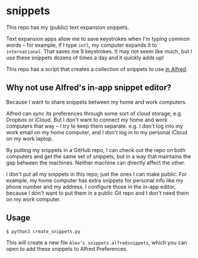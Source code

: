 # snippets

This repo has my (public) text expansion snippets.

Text expansion apps allow me to save keystrokes when I'm typing common words – for example, if I type `intl`, my computer expands it to `international`.
That saves me 9 keystrokes.
It may not seem like much, but I use these snippets dozens of times a day and it quickly adds up!

This repo has a script that creates a collection of snippets to use [in Alfred](https://www.alfredapp.com/help/features/snippets/).

## Why not use Alfred's in-app snippet editor?

Because I want to share snippets between my home and work computers.

Alfred can sync its preferences through some sort of cloud storage, e.g. Dropbox or iCloud.
But I don't want to connect my home and work computers that way – I try to keep them separate.
e.g. I don't log into my work email on my home computer, and I don't log in to my personal iCloud on my work laptop.

By putting my snippets in a GitHub repo, I can check out the repo on both computers and get the same set of snippets, but in a way that maintains the gap between the machines.
Neither machine can directly affect the other.

I don't put all my snippets in this repo; just the ones I can make public.
For example, my home computer has extra snippets for personal info like my phone number and my address.
I configure those in the in-app editor, because I don't want to put them in a public Git repo and I don't need them on my work computer.

## Usage

```console
$ python3 create_snippets.py
```

This will create a new file `Alex’s snippets.alfredsnippets`, which you can open to add these snippets to Alfred Preferences.
